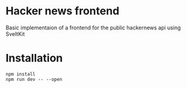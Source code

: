 #  Hacker news frontend
Basic implementaion of a frontend for the public hackernews api using SveltKit


# Installation

```
npm install
npm run dev -- --open
```
